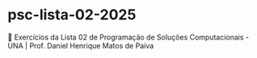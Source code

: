 # psc-lista-02-2025
📘 Exercícios da Lista 02 de Programação de Soluções Computacionais - UNA | Prof. Daniel Henrique Matos de Paiva

